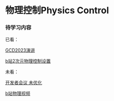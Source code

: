 # 物理控制Physics Control 

### 待学习内容

已看：

[GCD2023演讲](https://www.youtube.com/watch?v=FK7FBBdY5fY)

[b站2次元物理控制设置](https://www.bilibili.com/video/BV13CsMzpEPq)

未看：

[开发者会议 未优化](https://www.bilibili.com/video/BV1WfshzrEkd/)

[b站物理视频](https://www.bilibili.com/video/BV1wrZ8Y6E4B)
